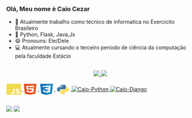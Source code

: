 ### Olá, Meu nome è Caio Cezar

- 🔭 Atualmente trabalho como técnico de informatica no Exercicito Brasileiro
- 🌱 Python, Flask, Java,Js
- 😄 Pronouns: Ele/Dele
- :computer: Atualmente cursando o terceiro periodo de ciência da computação pela faculdade Estácio
##
<div align="center">
  <a href="https://github.com/caiocezarcosta">
  <img height="180em" src="https://cgithub-readme-stats.vercel.app/api?username=caiocezarcosta&show_icons=true&theme=dracula&include_all_commits=true&count_private=true"/>
  <img height="180em" src="https://cgithub-readme-stats.vercel.app/api/top-langs/?username=caiocezarcosta&layout=compact&langs_count=7&theme=dracula"/>
</div>
  

  
<div style="display: inline_block"><br>
  <img align="center" alt="Caio-Js" height="30" width="40" src="https://raw.githubusercontent.com/devicons/devicon/master/icons/javascript/javascript-plain.svg">
  <img align="center" alt="Caio-HTML" height="30" width="40" src="https://raw.githubusercontent.com/devicons/devicon/master/icons/html5/html5-original.svg">
  <img align="center" alt="Caio-CSS" height="30" width="40" src="https://raw.githubusercontent.com/devicons/devicon/master/icons/css3/css3-original.svg">
  <img align="center" alt="Caio-Python" height="30" width="40" src="https://raw.githubusercontent.com/devicons/devicon/master/icons/python/python-original.svg">
    <img align="center" alt="Caio-Python" height="30" width="40" src="https://cdn.jsdelivr.net/gh/devicons/devicon/icons/flask/flask-original.svg">

  <img align="center" alt="Caio-Django" height= "30" width= "40" src="https://cdn.jsdelivr.net/gh/devicons/devicon/icons/java/java-original.svg" />
</div>
  
  ##
  
 <div>
    <a href = "mailto:caiocezarrcosta@gmail.com"><img src="https://img.shields.io/badge/-Gmail-%23333?style=for-the-badge&logo=gmail&logoColor=white" target="_blank"></a>
  <a href="https://www.linkedin.com/in/caio-cezar-685906220/" target="_blank"><img src="https://img.shields.io/badge/-LinkedIn-%230077B5?style=for-the-badge&logo=linkedin&logoColor=white" target="_blank"></a> 
  </div>
